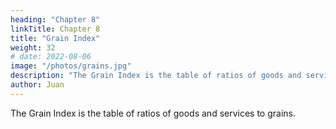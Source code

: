 ```yaml
---
heading: "Chapter 8"
linkTitle: Chapter 8
title: "Grain Index"
weight: 32
# date: 2022-08-06
image: "/photos/grains.jpg"
description: "The Grain Index is the table of ratios of goods and services to grains"
author: Juan
---
```



The Grain Index is the table of ratios of goods and services to grains.
